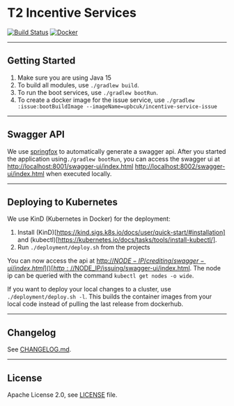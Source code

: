 # T2 Incentive Services

[![Build Status](https://travis-ci.com/upbcuk/incentive-services.svg?branch=develop)](https://travis-ci.com/upbcuk/incentive-services) [![Docker](https://img.shields.io/docker/cloud/build/eaudeweb/scratch?label=docker&style=flat)](https://hub.docker.com/repository/docker/upbcuk/incentive-service-issue/tags)

----

## Getting Started

1. Make sure you are using Java 15
2. To build all modules, use `./gradlew build`.
3. To run the boot services, use `./gradlew bootRun`.
4. To create a docker image for the issue service, use `./gradlew :issue:bootBuildImage --imageName=upbcuk/incentive-service-issue`

---

## Swagger API

We use [springfox](http://springfox.github.io/springfox/docs/current/) to automatically generate a swagger api. After you started the application using`./gradlew bootRun`, you can access the swagger ui at [http://localhost:8001/swagger-ui/index.html](http://localhost:8001/swagger-ui/index.html) [http://localhost:8002/swagger-ui/index.html](http://localhost:8002/swagger-ui/index.html) when executed locally.

---

## Deploying to Kubernetes

We use KinD (Kubernetes in Docker) for the deployment:
 1. Install (KinD)[https://kind.sigs.k8s.io/docs/user/quick-start/#installation] and (kubectl)[https://kubernetes.io/docs/tasks/tools/install-kubectl/].
 2. Run `./deployment/deploy.sh` from the projects

You can now access the api at [http://$NODE-IP/crediting/swagger-ui/index.html]() [http://$NODE_IP/issuing/swagger-ui/index.html](). The node ip can be queried with the command `kubectl get nodes -o wide`.

If you want to deploy your local changes to a cluster, use `./deployment/deploy.sh -l`. This builds the container images from your local code instead of pulling the last release from dockerhub. 

---

## Changelog

See [CHANGELOG.md](CHANGELOG.md).

---

## License

Apache License 2.0, see [LICENSE](LICENSE) file.